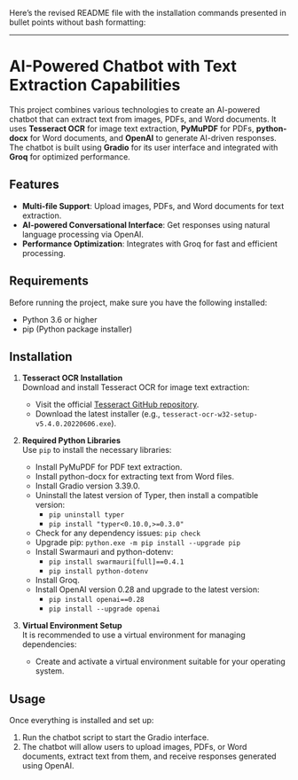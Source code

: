 Here’s the revised README file with the installation commands presented in bullet points without bash formatting:

---

# **AI-Powered Chatbot with Text Extraction Capabilities**

This project combines various technologies to create an AI-powered chatbot that can extract text from images, PDFs, and Word documents. It uses **Tesseract OCR** for image text extraction, **PyMuPDF** for PDFs, **python-docx** for Word documents, and **OpenAI** to generate AI-driven responses. The chatbot is built using **Gradio** for its user interface and integrated with **Groq** for optimized performance.

## **Features**
- **Multi-file Support**: Upload images, PDFs, and Word documents for text extraction.
- **AI-powered Conversational Interface**: Get responses using natural language processing via OpenAI.
- **Performance Optimization**: Integrates with Groq for fast and efficient processing.

## **Requirements**
Before running the project, make sure you have the following installed:
- Python 3.6 or higher
- pip (Python package installer)

## **Installation**

1. **Tesseract OCR Installation**  
   Download and install Tesseract OCR for image text extraction:
   - Visit the official [Tesseract GitHub repository](https://github.com/tesseract-ocr/tesseract).
   - Download the latest installer (e.g., `tesseract-ocr-w32-setup-v5.4.0.20220606.exe`).

2. **Required Python Libraries**  
   Use `pip` to install the necessary libraries:
   - Install PyMuPDF for PDF text extraction.
   - Install python-docx for extracting text from Word files.
   - Install Gradio version 3.39.0.
   - Uninstall the latest version of Typer, then install a compatible version:
     - `pip uninstall typer`
     - `pip install "typer<0.10.0,>=0.3.0"`
   - Check for any dependency issues: `pip check`
   - Upgrade pip: `python.exe -m pip install --upgrade pip`
   - Install Swarmauri and python-dotenv:
     - `pip install swarmauri[full]==0.4.1`
     - `pip install python-dotenv`
   - Install Groq.
   - Install OpenAI version 0.28 and upgrade to the latest version:
     - `pip install openai==0.28`
     - `pip install --upgrade openai`

3. **Virtual Environment Setup**  
   It is recommended to use a virtual environment for managing dependencies:
   - Create and activate a virtual environment suitable for your operating system.

## **Usage**
Once everything is installed and set up:

1. Run the chatbot script to start the Gradio interface.
2. The chatbot will allow users to upload images, PDFs, or Word documents, extract text from them, and receive responses generated using OpenAI.

